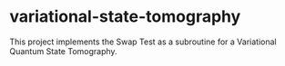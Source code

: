# variational-state-tomography
This project implements the Swap Test as a subroutine for a Variational Quantum State Tomography. 
